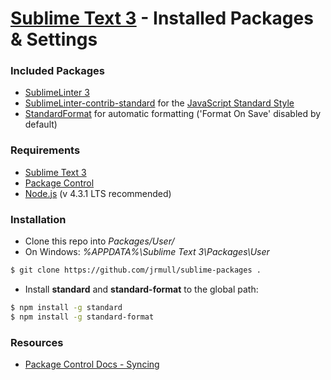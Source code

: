 # [Sublime Text 3] - Installed Packages & Settings

### Included Packages
  - [SublimeLinter 3]
  - [SublimeLinter-contrib-standard] for the [JavaScript Standard Style]
  - [StandardFormat] for automatic formatting ('Format On Save' disabled by default)

### Requirements

  - [Sublime Text 3]
  - [Package Control]
  - [Node.js] (v 4.3.1 LTS recommended)

### Installation
  - Clone this repo into *Packages/User/*
  - On Windows: *%APPDATA%\Sublime Text 3\Packages\User*

```sh
$ git clone https://github.com/jrmull/sublime-packages .
```

  - Install **standard** and **standard-format** to the global path:

```sh
$ npm install -g standard
$ npm install -g standard-format
```

### Resources
  - [Package Control Docs - Syncing]


[JavaScript Standard Style]: <http://standardjs.com/>
[Node.js]: <https://nodejs.org>
[Package Control]: <https://packagecontrol.io/>
[Package Control Docs - Syncing]: <https://packagecontrol.io/docs/syncing>
[StandardFormat]: <https://github.com/bcomnes/sublime-standard-format>
[SublimeLinter 3]: <http://www.sublimelinter.com/>
[SublimeLinter-contrib-standard]: <https://github.com/Flet/SublimeLinter-contrib-standard>
[Sublime Text 3]: <https://www.sublimetext.com/>

